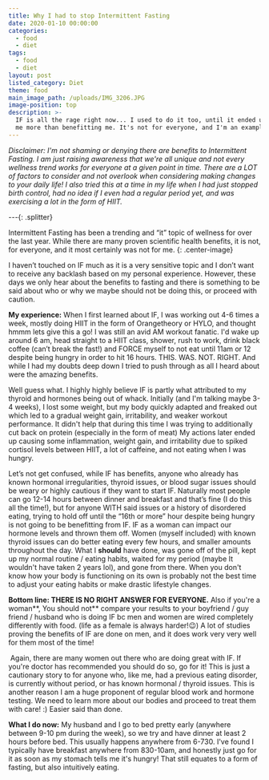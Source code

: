 ```yaml
---
title: Why I had to stop Intermittent Fasting
date: 2020-01-10 00:00:00
categories:
  - food
  - diet
tags:
  - food
  - diet
layout: post
listed_category: Diet
theme: food
main_image_path: /uploads/IMG_3206.JPG
image-position: top
description: >-
  IF is all the rage right now... I used to do it too, until it ended up hurting
  me more than benefitting me. It's not for everyone, and I'm an example of why!
---
```


*Disclaimer: I'm not shaming or denying there are benefits to Intermittent Fasting. I am just raising awareness that we're all unique and not every wellness trend works for everyone at a given point in time. There are a LOT of factors to consider and not overlook when considering making changes to your daily life\! I also tried this at a time in my life when I had just stopped birth control, had no idea if I even had a regular period yet, and was exercising a lot in the form of HIIT.&nbsp;*

---{: .splitter}

Intermittent Fasting has been a trending and “it” topic of wellness for over the last year. While there are many proven scientific health benefits, it is not, for everyone, and it most certainly was not for me.
{: .center-image}

I haven’t touched on IF much as it is a very sensitive topic and I don’t want to receive any backlash based on my personal experience. However, these days we only hear about the benefits to fasting and there is something to be said about who or why we maybe should not be doing this, or proceed with caution.&nbsp;

**My experience:** When I first learned about IF, I was working out 4-6 times a week, mostly doing HIIT in the form of Orangetheory or HYLO, and thought hmmm lets give this a go\! I was still an avid AM workout fanatic. I'd wake up around 6 am, head straight to a HIIT class, shower, rush to work, drink black coffee (can’t break the fast\!) and FORCE myself to not eat until 11am or 12 despite being hungry in order to hit 16 hours. THIS. WAS. NOT. RIGHT. And while I had my doubts deep down I tried to push through as all I heard about were the amazing benefits.

Well guess what. I highly highly believe IF is partly what attributed to my thyroid and hormones being out of whack. Initially (and I'm talking maybe 3-4 weeks), I lost some weight, but my body quickly adapted and freaked out which led to a gradual weight gain, irritability, and weaker workout performance. It didn't help that during this time I was trying to additionally cut back on protein (especially in the form of meat) My actions later ended up causing some inflammation, weight gain, and irritability due to spiked cortisol levels between HIIT, a lot of caffeine, and not eating when I was hungry.

Let’s not get confused, while IF has benefits, anyone who already has known hormonal irregularities, thyroid issues, or blood sugar issues should be weary or highly cautious if they want to start IF. Naturally most people can go 12-14 hours between dinner and breakfast and that’s fine (I do this all the time\!), but for anyone WITH said issues or a history of disordered eating, trying to hold off until the “16th or more” hour despite being hungry is not going to be benefitting from IF. IF as a woman can impact our hormone levels and thrown them off. Women (myself included) with known thyroid issues can do better eating every few hours, and smaller amounts throughout the day. What I&nbsp;**should**&nbsp;have done, was gone off of the pill, kept up my normal routine / eating habits, waited for my period (maybe It wouldn't have taken 2 years lol), and gone from there. When you don't know how your body is functioning on its own is probably not the best time to adjust your eating habits or make drastic lifestyle changes.&nbsp;

**Bottom line: THERE IS NO RIGHT ANSWER FOR EVERYONE.** Also if you're a woman**, You should not**&nbsp;compare your results to your boyfriend / guy friend / husband who is doing IF bc men and women are wired completely differently with food. (life as a female is always harder\!😉) A lot of studies proving the benefits of IF are done on men, and it does work very very well for them most of the time\!

&nbsp;Again, there are many women out there who are doing great with IF. If you're doctor has recommended you should do so, go for it\! This is just a cautionary story to for anyone who, like me, had a previous eating disorder, is currently without period, or has known hormonal / thyroid issues. This is another reason I am a huge proponent of regular blood work and hormone testing. We need to learn more about our bodies and proceed to treat them with care\! :) Easier said than done.&nbsp;

**What I do now:**&nbsp;My husband and I go to bed pretty early (anywhere between 9-10 pm during the week), so we try and have dinner at least 2 hours before bed. This usually happens anywhere from 6-730. I've found I typically have breakfast anywhere from 830-10am, and honestly just go for it as soon as my stomach tells me it's hungry\! That still equates to a form of fasting, but also intuitively eating.&nbsp;